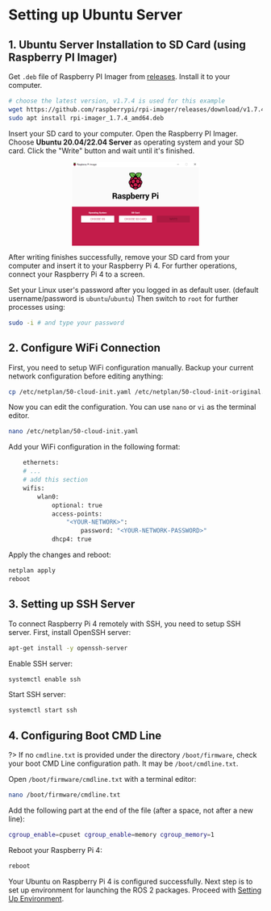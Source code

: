 # Setting up Ubuntu Server

## 1. Ubuntu Server Installation to SD Card (using Raspberry PI Imager)

Get `.deb` file of Raspberry PI Imager from [releases](https://github.com/raspberrypi/rpi-imager/releases). Install it to your computer.

```bash
# choose the latest version, v1.7.4 is used for this example
wget https://github.com/raspberrypi/rpi-imager/releases/download/v1.7.4/rpi-imager_1.7.4_amd64.deb
sudo apt install rpi-imager_1.7.4_amd64.deb
```

Insert your SD card to your computer. Open the Raspberry PI Imager. Choose **Ubuntu 20.04/22.04 Server** as operating system and your SD card. Click the "Write" button and wait until it's finished.

<img style="width:50%; margin-left:auto; margin-right:auto; display:block" src="https://raw.githubusercontent.com/robolaunch/trademark/main/repository-media/cloudy/images/rpimager.jpg"/>

After writing finishes successfully, remove your SD card from your computer and insert it to your Raspberry Pi 4. For further operations, connect your Raspberry Pi 4 to a screen. 

Set your Linux user's password after you logged in as default user. (default username/password is `ubuntu`/`ubuntu`) Then switch to `root` for further processes using:

```bash
sudo -i # and type your password
```

## 2. Configure WiFi Connection

First, you need to setup WiFi configuration manually. Backup your current network configuration before editing anything:

```bash
cp /etc/netplan/50-cloud-init.yaml /etc/netplan/50-cloud-init-original.yaml
```

Now you can edit the configuration. You can use `nano` or `vi` as the terminal editor.

```bash
nano /etc/netplan/50-cloud-init.yaml
```

Add your WiFi configuration in the following format:

```bash
    ethernets:
    # ...
    # add this section
    wifis:
        wlan0:
            optional: true
            access-points:
                "<YOUR-NETWORK>":
                    password: "<YOUR-NETWORK-PASSWORD>"
            dhcp4: true
```

Apply the changes and reboot:

```bash
netplan apply
reboot
```

## 3. Setting up SSH Server

To connect Raspberry Pi 4 remotely with SSH, you need to setup SSH server. First, install OpenSSH server:

```bash
apt-get install -y openssh-server
```

Enable SSH server:

```bash
systemctl enable ssh
```

Start SSH server:

```bash
systemctl start ssh
```

## 4. Configuring Boot CMD Line

?> If no `cmdline.txt` is provided under the directory `/boot/firmware`, check your boot CMD Line configuration path. It may be `/boot/cmdline.txt`. 

Open `/boot/firmware/cmdline.txt` with a terminal editor:

```bash
nano /boot/firmware/cmdline.txt
```

Add the following part at the end of the file (after a space, not after a new line):

```bash
cgroup_enable=cpuset cgroup_enable=memory cgroup_memory=1
```

Reboot your Raspberry Pi 4:

```bash
reboot
```

Your Ubuntu on Raspberry Pi 4 is configured successfully. Next step is to set up environment for launching the ROS 2 packages. Proceed with [Setting Up Environment](./mini-agv/raspberry-pi-4-setup/environment/).